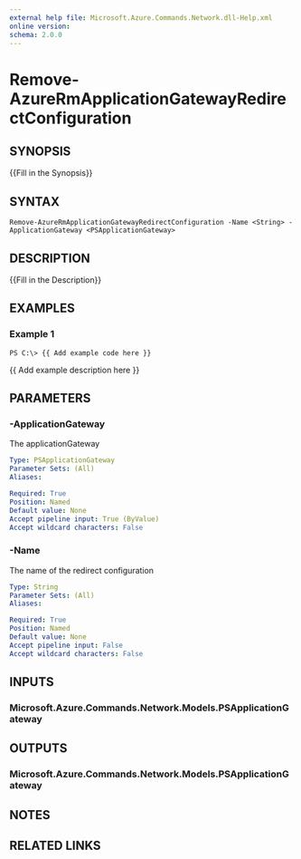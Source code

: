 ```yaml
---
external help file: Microsoft.Azure.Commands.Network.dll-Help.xml
online version: 
schema: 2.0.0
---
```


# Remove-AzureRmApplicationGatewayRedirectConfiguration

## SYNOPSIS
{{Fill in the Synopsis}}

## SYNTAX

```
Remove-AzureRmApplicationGatewayRedirectConfiguration -Name <String> -ApplicationGateway <PSApplicationGateway>
```

## DESCRIPTION
{{Fill in the Description}}

## EXAMPLES

### Example 1
```
PS C:\> {{ Add example code here }}
```

{{ Add example description here }}

## PARAMETERS

### -ApplicationGateway
The applicationGateway

```yaml
Type: PSApplicationGateway
Parameter Sets: (All)
Aliases: 

Required: True
Position: Named
Default value: None
Accept pipeline input: True (ByValue)
Accept wildcard characters: False
```

### -Name
The name of the redirect configuration

```yaml
Type: String
Parameter Sets: (All)
Aliases: 

Required: True
Position: Named
Default value: None
Accept pipeline input: False
Accept wildcard characters: False
```

## INPUTS

### Microsoft.Azure.Commands.Network.Models.PSApplicationGateway


## OUTPUTS

### Microsoft.Azure.Commands.Network.Models.PSApplicationGateway


## NOTES

## RELATED LINKS


